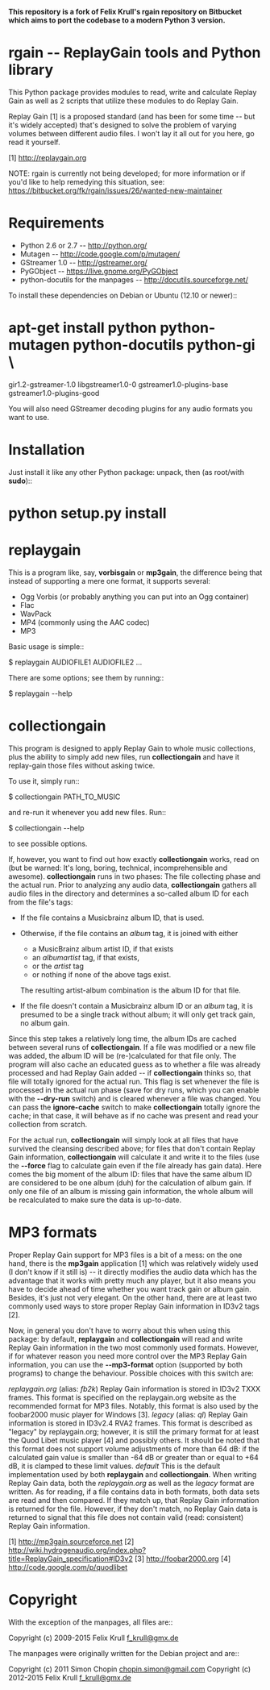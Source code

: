 **This repository is a fork of Felix Krull's rgain repository on Bitbucket
which aims to port the codebase to a modern Python 3 version.**

rgain -- ReplayGain tools and Python library
============================================

This Python package provides modules to read, write and calculate Replay Gain
as well as 2 scripts that utilize these modules to do Replay Gain.

Replay Gain [1] is a proposed standard (and has been for some time -- but it's
widely accepted) that's designed to solve the problem of varying volumes between
different audio files. I won't lay it all out for you here, go read it yourself.

[1] http://replaygain.org

NOTE: rgain is currently not being developed; for more information or if you'd
like to help remedying this situation, see:
https://bitbucket.org/fk/rgain/issues/26/wanted-new-maintainer

Requirements
============

- Python 2.6 or 2.7 -- http://python.org/
- Mutagen -- http://code.google.com/p/mutagen/
- GStreamer 1.0 -- http://gstreamer.org/
- PyGObject -- https://live.gnome.org/PyGObject
- python-docutils for the manpages -- http://docutils.sourceforge.net/

To install these dependencies on Debian or Ubuntu (12.10 or newer)::

 # apt-get install python python-mutagen python-docutils python-gi \
   gir1.2-gstreamer-1.0 libgstreamer1.0-0 gstreamer1.0-plugins-base \
   gstreamer1.0-plugins-good

You will also need GStreamer decoding plugins for any audio formats you want to
use.

Installation
============

Just install it like any other Python package: unpack, then (as root/with
**sudo**)::

 # python setup.py install

**replaygain**
==============

This is a program like, say, **vorbisgain** or **mp3gain**, the difference
being that instead of supporting a mere one format, it supports several:

- Ogg Vorbis (or probably anything you can put into an Ogg container)
- Flac
- WavPack
- MP4 (commonly using the AAC codec)
- MP3

Basic usage is simple::

 $ replaygain AUDIOFILE1 AUDIOFILE2 ...

There are some options; see them by running::

 $ replaygain --help

**collectiongain**
==================

This program is designed to apply Replay Gain to whole music collections, plus
the ability to simply add new files, run **collectiongain** and have it
replay-gain those files without asking twice.

To use it, simply run::

 $ collectiongain PATH_TO_MUSIC

and re-run it whenever you add new files. Run::

 $ collectiongain --help

to see possible options.

If, however, you want to find out how exactly **collectiongain** works, read on
(but be warned: It's long, boring, technical, incomprehensible and awesome).
**collectiongain** runs in two phases: The file collecting phase and the actual
run. Prior to analyzing any audio data, **collectiongain** gathers all audio files in
the directory and determines a so-called album ID for each from the file's tags:

- If the file contains a Musicbrainz album ID, that is used.
- Otherwise, if the file contains an *album* tag, it is joined with either

  * a MusicBrainz album artist ID, if that exists
  * an *albumartist* tag, if that exists,
  * or the *artist* tag
  * or nothing if none of the above tags exist.

  The resulting artist-album combination is the album ID for that file.
- If the file doesn't contain a Musicbrainz album ID or an *album* tag, it is
  presumed to be a single track without album; it will only get track gain, no
  album gain.

Since this step takes a relatively long time, the album IDs are cached between
several runs of **collectiongain**. If a file was modified or a new file was
added, the album ID will be (re-)calculated for that file only.
The program will also cache an educated guess as to whether a file was already
processed and had Replay Gain added -- if **collectiongain** thinks so, that
file will totally ignored for the actual run. This flag is set whenever the file
is processed in the actual run phase (save for dry runs, which you can enable
with the **--dry-run** switch) and is cleared whenever a file was changed. You
can pass the **ignore-cache** switch to make **collectiongain** totally ignore
the cache; in that case, it will behave as if no cache was present and read your
collection from scratch.

For the actual run, **collectiongain** will simply look at all files that have
survived the cleansing described above; for files that don't contain Replay Gain
information, **collectiongain** will calculate it and write it to the files (use
the **--force** flag to calculate gain even if the file already has gain data).
Here comes the big moment of the album ID: files that have the same album ID are
considered to be one album (duh) for the calculation of album gain. If only one
file of an album is missing gain information, the whole album will be
recalculated to make sure the data is up-to-date.

MP3 formats
===========
Proper Replay Gain support for MP3 files is a bit of a mess: on the one hand,
there is the **mp3gain** application [1] which was relatively widely used (I
don't know if it still is) -- it directly modifies the audio data which has the
advantage that it works with pretty much any player, but it also means you have
to decide ahead of time whether you want track gain or album gain. Besides, it's
just not very elegant. On the other hand, there are at least two commonly used
ways to store proper Replay Gain information in ID3v2 tags [2].

Now, in general you don't have to worry about this when using this package: by
default, **replaygain** and **collectiongain** will read and write Replay Gain
information in the two most commonly used formats. However, if for whatever
reason you need more control over the MP3 Replay Gain information, you can use
the **--mp3-format** option (supported by both programs) to change the
behaviour. Possible choices with this switch are:

*replaygain.org* (alias: *fb2k*)
  Replay Gain information is stored in ID3v2 TXXX frames. This format is
  specified on the replaygain.org website as the recommended format for MP3
  files. Notably, this format is also used by the foobar2000 music player for
  Windows [3].
*legacy* (alias: *ql*)
  Replay Gain information is stored in ID3v2.4 RVA2 frames. This format is
  described as "legacy" by replaygain.org; however, it is still the primary
  format for at least the Quod Libet music player [4] and possibly others. It
  should be noted that this format does not support volume adjustments of more
  than 64 dB: if the calculated gain value is smaller than -64 dB or greater
  than or equal to +64 dB, it is clamped to these limit values.
*default*
  This is the default implementation used by both **replaygain** and
  **collectiongain**. When writing Replay Gain data, both the *replaygain.org*
  as well as the *legacy* format are written. As for reading, if a file
  contains data in both formats, both data sets are read and then compared. If
  they match up, that Replay Gain information is returned for the file.
  However, if they don't match, no Replay Gain data is returned to signal that
  this file does not contain valid (read: consistent) Replay Gain information.

[1] http://mp3gain.sourceforce.net
[2] http://wiki.hydrogenaudio.org/index.php?title=ReplayGain_specification#ID3v2
[3] http://foobar2000.org
[4] http://code.google.com/p/quodlibet

Copyright
=========

With the exception of the manpages, all files are::

 Copyright (c) 2009-2015 Felix Krull <f_krull@gmx.de>

The manpages were originally written for the Debian project and are::

 Copyright (c) 2011 Simon Chopin <chopin.simon@gmail.com>
 Copyright (c) 2012-2015 Felix Krull <f_krull@gmx.de>
